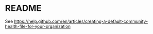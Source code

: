 # README

See https://help.github.com/en/articles/creating-a-default-community-health-file-for-your-organization
